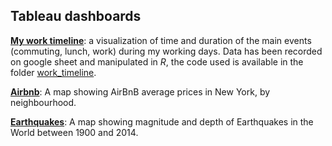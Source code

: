 Tableau dashboards
------------------

[**My work
timeline**](https://public.tableau.com/profile/roberto.sichera#!/vizhome/WorkTimeline_15758254866960/Dashboard_h):
a visualization of time and duration of the main events (commuting,
lunch, work) during my working days. Data has been recorded on google
sheet and manipulated in *R*, the code used is available in the folder
[work\_timeline](https://github.com/rhobis/Portfolio/tree/master/Tableau/work_timeline).

[**Airbnb**](https://public.tableau.com/profile/roberto.sichera#!/vizhome/AirBnbNY_15638906200000/Dashboard):
A map showing AirBnB average prices in New York, by neighbourhood.

[**Earthquakes**](https://public.tableau.com/profile/roberto.sichera#!/vizhome/Exercise-Earthquakes/Dashboard):
A map showing magnitude and depth of Earthquakes in the World between
1900 and 2014.

